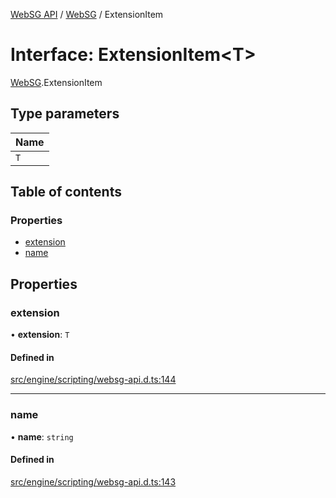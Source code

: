 [WebSG API](../README.md) / [WebSG](../modules/WebSG.md) / ExtensionItem

# Interface: ExtensionItem<T\>

[WebSG](../modules/WebSG.md).ExtensionItem

## Type parameters

| Name |
| :------ |
| `T` |

## Table of contents

### Properties

- [extension](WebSG.ExtensionItem.md#extension)
- [name](WebSG.ExtensionItem.md#name)

## Properties

### extension

• **extension**: `T`

#### Defined in

[src/engine/scripting/websg-api.d.ts:144](https://github.com/thirdroom/thirdroom/blob/3d97b348/src/engine/scripting/websg-api.d.ts#L144)

___

### name

• **name**: `string`

#### Defined in

[src/engine/scripting/websg-api.d.ts:143](https://github.com/thirdroom/thirdroom/blob/3d97b348/src/engine/scripting/websg-api.d.ts#L143)
